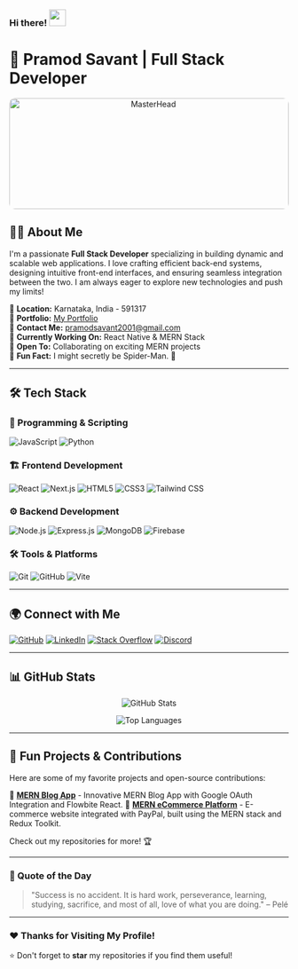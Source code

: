 ### Hi there! <img src="https://user-images.githubusercontent.com/18350557/176309783-0785949b-9127-417c-8b55-ab5a4333674e.gif" width="30px">

# 🚀 Pramod Savant | Full Stack Developer

<div align="center">
  <img src="https://res.cloudinary.com/dloylpool/image/upload/v1741150479/c18qggwaxycr7mosglrc.jpg" width="100%" height="200px" style="object-fit: cover; border-radius: 10px;" alt="MasterHead">
</div>

## 👨‍💻 About Me

I'm a passionate **Full Stack Developer** specializing in building dynamic and scalable web applications. I love crafting efficient back-end systems, designing intuitive front-end interfaces, and ensuring seamless integration between the two. I am always eager to explore new technologies and push my limits!

🔹 **Location:** Karnataka, India - 591317  
🔹 **Portfolio:** [My Portfolio](https://pramod-savant.onrender.com/)  
🔹 **Contact Me:** [pramodsavant2001@gmail.com](mailto:pramodsavant2001@gmail.com)  
🔹 **Currently Working On:** React Native & MERN Stack  
🔹 **Open To:** Collaborating on exciting MERN projects  
🔹 **Fun Fact:** I might secretly be Spider-Man. 🤫

---

## 🛠️ Tech Stack

### 🚀 Programming & Scripting
![JavaScript](https://img.shields.io/badge/JavaScript-F7DF1E?style=flat&logo=javascript&logoColor=black)
![Python](https://img.shields.io/badge/Python-3776AB?style=flat&logo=python&logoColor=white)

### 🏗️ Frontend Development
![React](https://img.shields.io/badge/React-61DAFB?style=flat&logo=react&logoColor=black)
![Next.js](https://img.shields.io/badge/Next.js-000000?style=flat&logo=next.js&logoColor=white)
![HTML5](https://img.shields.io/badge/HTML5-E34F26?style=flat&logo=html5&logoColor=white)
![CSS3](https://img.shields.io/badge/CSS3-1572B6?style=flat&logo=css3&logoColor=white)
![Tailwind CSS](https://img.shields.io/badge/TailwindCSS-38B2AC?style=flat&logo=tailwind-css&logoColor=white)

### ⚙️ Backend Development
![Node.js](https://img.shields.io/badge/Node.js-43853D?style=flat&logo=node.js&logoColor=white)
![Express.js](https://img.shields.io/badge/Express.js-000000?style=flat&logo=express&logoColor=white)
![MongoDB](https://img.shields.io/badge/MongoDB-47A248?style=flat&logo=mongodb&logoColor=white)
![Firebase](https://img.shields.io/badge/Firebase-FFCA28?style=flat&logo=firebase&logoColor=black)

### 🛠️ Tools & Platforms
![Git](https://img.shields.io/badge/Git-F05032?style=flat&logo=git&logoColor=white)
![GitHub](https://img.shields.io/badge/GitHub-181717?style=flat&logo=github&logoColor=white)
![Vite](https://img.shields.io/badge/Vite-646CFF?style=flat&logo=vite&logoColor=white)

---

## 🌍 Connect with Me

<p align="left">
<a href="https://www.github.com/pammu453" target="_blank"><img src="https://img.shields.io/badge/GitHub-181717?style=for-the-badge&logo=github&logoColor=white" alt="GitHub"></a>
<a href="https://www.linkedin.com/in/pramod-savant-535031226" target="_blank"><img src="https://img.shields.io/badge/LinkedIn-0A66C2?style=for-the-badge&logo=linkedin&logoColor=white" alt="LinkedIn"></a>
<a href="https://www.stackoverflow.com/users/23172605/pramod-savant" target="_blank"><img src="https://img.shields.io/badge/StackOverflow-FE7A16?style=for-the-badge&logo=stackoverflow&logoColor=white" alt="Stack Overflow"></a>
<a href="https://discord.com/users/767414399047565352" target="_blank"><img src="https://img.shields.io/badge/Discord-5865F2?style=for-the-badge&logo=discord&logoColor=white" alt="Discord"></a>
</p>

---

## 📊 GitHub Stats

<p align="center">
  <img src="https://github-readme-stats.vercel.app/api?username=pammu453&show_icons=true&count_private=true&theme=tokyonight&hide_border=true" alt="GitHub Stats">
</p>

<p align="center">
  <img src="https://github-readme-stats.vercel.app/api/top-langs/?username=pammu453&langs_count=10&layout=compact&theme=tokyonight&hide_border=true" alt="Top Languages">
</p>

---

## 🚀 Fun Projects & Contributions

Here are some of my favorite projects and open-source contributions:

🔹 **[MERN Blog App](https://github.com/pammu453/blogs)** - Innovative MERN Blog App with Google OAuth Integration and Flowbite React.
🔹 **[MERN eCommerce Platform](https://github.com/pammu453/proshop)** - E-commerce website integrated with PayPal, built using the MERN stack and Redux Toolkit.

Check out my repositories for more! 🏆

---

### 🎯 Quote of the Day

> "Success is no accident. It is hard work, perseverance, learning, studying, sacrifice, and most of all, love of what you are doing." – Pelé

---

### ❤️ Thanks for Visiting My Profile!

⭐ Don't forget to **star** my repositories if you find them useful!
